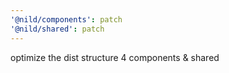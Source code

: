```yaml
---
'@nild/components': patch
'@nild/shared': patch
---
```


optimize the dist structure 4 components & shared
